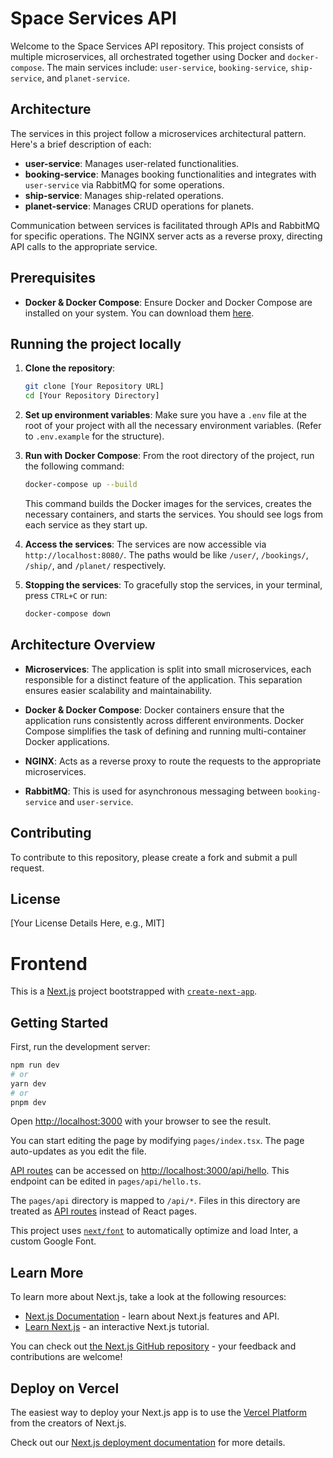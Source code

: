 # Space Services API

Welcome to the Space Services API repository. This project consists of multiple microservices, all orchestrated together using Docker and `docker-compose`. The main services include: `user-service`, `booking-service`, `ship-service`, and `planet-service`.

## Architecture

The services in this project follow a microservices architectural pattern. Here's a brief description of each:

- **user-service**: Manages user-related functionalities.
- **booking-service**: Manages booking functionalities and integrates with `user-service` via RabbitMQ for some operations.
- **ship-service**: Manages ship-related operations.
- **planet-service**: Manages CRUD operations for planets.

Communication between services is facilitated through APIs and RabbitMQ for specific operations. The NGINX server acts as a reverse proxy, directing API calls to the appropriate service.

## Prerequisites

- **Docker & Docker Compose**: Ensure Docker and Docker Compose are installed on your system. You can download them [here](https://www.docker.com/products/docker-desktop).

## Running the project locally

1. **Clone the repository**:
    ```bash
    git clone [Your Repository URL]
    cd [Your Repository Directory]
    ```

2. **Set up environment variables**:
    Make sure you have a `.env` file at the root of your project with all the necessary environment variables. (Refer to `.env.example` for the structure).

3. **Run with Docker Compose**:
    From the root directory of the project, run the following command:
    ```bash
    docker-compose up --build
    ```

    This command builds the Docker images for the services, creates the necessary containers, and starts the services. You should see logs from each service as they start up.

4. **Access the services**:
    The services are now accessible via `http://localhost:8080/`. The paths would be like `/user/`, `/bookings/`, `/ship/`, and `/planet/` respectively.

5. **Stopping the services**:
    To gracefully stop the services, in your terminal, press `CTRL+C` or run:
    ```bash
    docker-compose down
    ```

## Architecture Overview

- **Microservices**: The application is split into small microservices, each responsible for a distinct feature of the application. This separation ensures easier scalability and maintainability.
  
- **Docker & Docker Compose**: Docker containers ensure that the application runs consistently across different environments. Docker Compose simplifies the task of defining and running multi-container Docker applications.

- **NGINX**: Acts as a reverse proxy to route the requests to the appropriate microservices.

- **RabbitMQ**: This is used for asynchronous messaging between `booking-service` and `user-service`. 

## Contributing

To contribute to this repository, please create a fork and submit a pull request.

## License

[Your License Details Here, e.g., MIT]

## 
##


# Frontend


This is a [Next.js](https://nextjs.org/) project bootstrapped with [`create-next-app`](https://github.com/vercel/next.js/tree/canary/packages/create-next-app).

## Getting Started

First, run the development server:

```bash
npm run dev
# or
yarn dev
# or
pnpm dev
```

Open [http://localhost:3000](http://localhost:3000) with your browser to see the result.

You can start editing the page by modifying `pages/index.tsx`. The page auto-updates as you edit the file.

[API routes](https://nextjs.org/docs/api-routes/introduction) can be accessed on [http://localhost:3000/api/hello](http://localhost:3000/api/hello). This endpoint can be edited in `pages/api/hello.ts`.

The `pages/api` directory is mapped to `/api/*`. Files in this directory are treated as [API routes](https://nextjs.org/docs/api-routes/introduction) instead of React pages.

This project uses [`next/font`](https://nextjs.org/docs/basic-features/font-optimization) to automatically optimize and load Inter, a custom Google Font.

## Learn More

To learn more about Next.js, take a look at the following resources:

- [Next.js Documentation](https://nextjs.org/docs) - learn about Next.js features and API.
- [Learn Next.js](https://nextjs.org/learn) - an interactive Next.js tutorial.

You can check out [the Next.js GitHub repository](https://github.com/vercel/next.js/) - your feedback and contributions are welcome!

## Deploy on Vercel

The easiest way to deploy your Next.js app is to use the [Vercel Platform](https://vercel.com/new?utm_medium=default-template&filter=next.js&utm_source=create-next-app&utm_campaign=create-next-app-readme) from the creators of Next.js.

Check out our [Next.js deployment documentation](https://nextjs.org/docs/deployment) for more details.

